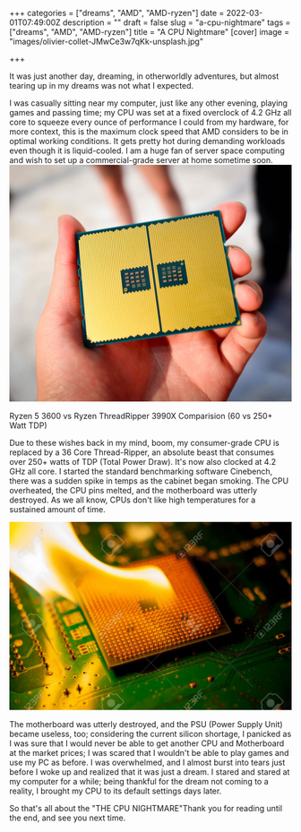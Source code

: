 +++
categories = ["dreams", "AMD", "AMD-ryzen"]
date = 2022-03-01T07:49:00Z
description = ""
draft = false
slug = "a-cpu-nightmare"
tags = ["dreams", "AMD", "AMD-ryzen"]
title = "A CPU Nightmare"
[cover]
    image = "images/olivier-collet-JMwCe3w7qKk-unsplash.jpg"


+++


It was just another day, dreaming, in otherworldly adventures, but almost tearing up in my dreams was not what I expected.

I was casually sitting near my computer, just like any other evening, playing games and passing time; my CPU was set at a fixed overclock of 4.2 GHz all core to squeeze every ounce of performance I could from my hardware, for more context, this is the maximum clock speed that AMD considers to be in optimal working conditions. It gets pretty hot during demanding workloads even though it is liquid-cooled. I am a huge fan of server space computing and wish to set up a commercial-grade server at home sometime soon.
![](images/threadripper.png)

Ryzen 5 3600 vs Ryzen ThreadRipper 3990X Comparision (60 vs 250+ Watt TDP)

Due to these wishes back in my mind, boom, my consumer-grade CPU is replaced by a 36 Core Thread-Ripper, an absolute beast that consumes over 250+ watts of TDP (Total Power Draw). It's now also clocked at 4.2 GHz all core. I started the standard benchmarking software Cinebench, there was a sudden spike in temps as the cabinet began smoking. The CPU overheated, the CPU pins melted, and the motherboard was utterly destroyed. As we all know, CPUs don't like high temperatures for a sustained amount of time.

![](images/cpufire.webp)

The motherboard was utterly destroyed, and the PSU (Power Supply Unit) became useless, too; considering the current silicon shortage, I panicked as I was sure that I would never be able to get another CPU and Motherboard at the market prices; I was scared that I wouldn't be able to play games and use my PC as before. I was overwhelmed, and I almost burst into tears just before I woke up and realized that it was just a dream. I stared and stared at my computer for a while; being thankful for the dream not coming to a reality, I brought my CPU to its default settings days later.

So that's all about the "THE CPU NIGHTMARE"Thank you for reading until the end, and see you next time.